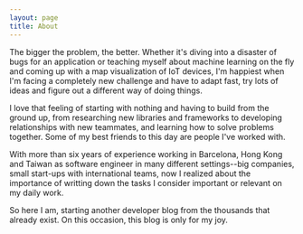 ```yaml
---
layout: page
title: About
---
```


The bigger the problem, the better. Whether it's diving into a disaster of bugs for an application or teaching myself about machine learning on the fly and coming up with a map visualization of IoT devices, I'm happiest when I'm facing a completely new challenge and have to adapt fast, try lots of ideas and figure out a different way of doing things.

I love that feeling of starting with nothing and having to build from the ground up, from researching new libraries and frameworks to developing relationships with new teammates, and learning how to solve problems together. Some of my best friends to this day are people I've worked with.

With more than six years of experience working in Barcelona, Hong Kong and Taiwan as software engineer in many different settings--big companies, small start-ups with international teams, now I realized about the importance of writting down the tasks I consider important or relevant on my daily work.

So here I am, starting another developer blog from the thousands that already exist. On this occasion, this blog is only for my joy.
